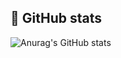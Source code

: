 ## 🌟 GitHub stats
![Anurag's GitHub stats](https://github-readme-stats.vercel.app/api?username=Htylol&show=reviews,discussions_started,discussions_answered,prs_merged,prs_merged_percentage)
